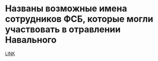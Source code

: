 # Названы возможные имена сотрудников ФСБ, которые могли участвовать в отравлении Навального



[LINK](https://varlamov.ru/4123858.html)
